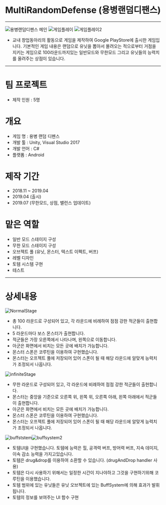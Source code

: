 # MultiRandomDefense (용병랜덤디팬스)
------------
![용병랜덤디펜스 메인](https://user-images.githubusercontent.com/57030114/69808264-7b9c7900-122a-11ea-8847-257462469616.PNG)
![게임플레이](https://user-images.githubusercontent.com/57030114/69808288-82c38700-122a-11ea-8265-04cdec001f5f.PNG)
![게임플레이2](https://user-images.githubusercontent.com/57030114/69808282-80f9c380-122a-11ea-8783-525ffeb9fc4c.jpg)
* 교내 창업동아리의 활동으로 게임을 제작하여 Google PlayStore에 출시한 게임입니다. 기본적인 게임 내용은 랜덤으로 유닛을 뽑아서 몰려오는 적으로부터 거점을 지키는 게임으로 100라운드까지있는 일반모드와 무한모드 그리고 유닛들의 능력치를 올려주는 상점이 있습니다.
------------

# 팀 프로젝트
* 제작 인원 : 5명

# 개요
* 게임 명 : 용병 랜덤 디펜스
* 개발 툴 : Unity, Visual Studio 2017
* 개발 언어 : C#
* 플랫폼 : Android

# 제작 기간
* 2018.11 ~ 2019.04
* 2019.04 (출시)
* 2019.07 (무한모드, 상점, 밸런스 업데이트)

# 맡은 역할
* 일반 모드 스테이지 구성
* 무한 모드 스테이지 구성
* 오브젝트 풀 (유닛, 몬스터, 텍스트 이펙트, 버프)
* 레벨 디자인
* 토템 시스템 구현
* 테스트
-------------
# 상세내용
![NormalStage](https://user-images.githubusercontent.com/57030114/69809432-16965280-122d-11ea-87bd-8c64f2b20e79.PNG)
* 총 100 라운드로 구성되어 있고, 각 라운드에 비례하여 점점 강한 적군들이 출현합니다.
* 5 라운드마다 보스 몬스터가 출현합니다.
* 적군들은 가장 오른쪽에서 나타나며, 왼쪽으로 이동합니다.
* 아군은 화면에서 비치는 모든 곳에 배치가 가능합니다.
* 몬스터 스폰은 코루틴을 이용하여 구현했습니다.
* 몬스터는 오프젝트 풀에 저장되어 있어 스폰이 될 때 해당 라운드에 알맞게 능력치가 조정되서 나옵니다.

![infiniteStage](https://user-images.githubusercontent.com/57030114/69809437-18601600-122d-11ea-8845-eb150954962a.PNG)
* 무한 라운드로 구성되어 있고, 각 라운드에 비례하여 점점 강한 적군들이 출현합니다.
* 몬스터는 중앙을 기준으로 오른쪽 위, 왼쪽 위, 오른쪽 아래, 왼쪽 아래에서 적군들이 출현합니다.
* 아군은 화면에서 비치는 모든 곳에 배치가 가능합니다.
* 몬스터 스폰은 코루틴을 이용하여 구현했습니다.
* 몬스터는 오프젝트 풀에 저장되어 있어 스폰이 될 때 해당 라운드에 알맞게 능력치가 조정되서 나옵니다.

![buffststem](https://user-images.githubusercontent.com/57030114/69810144-940e9280-122e-11ea-8a0d-98b3cbfeb88a.PNG)![buffsystem2](https://user-images.githubusercontent.com/57030114/69810150-9b35a080-122e-11ea-8368-ea75e0f1d9a0.PNG)

* 토템UI을 구현했습니다. 토템에 능력은 힐, 공격력 버프, 방어력 버프, 지속 데미지, 이속 감소 능력을 가지고있습니다.
* 토템은 drug&drop를 이용하여 소환할 수 있습니다. (drugAndDrop handler 사용)
* 토템은 다시 사용하기 위해서는 일정한 시간이 지나야하고 그것을 구현하기위해 코루틴을 이용했습니다.
* 토템 범위에 있는 유닛들은 유닛 오브젝트에 있는 BuffSystem에 의해 효과가 발휘 됩니다.
* 토템의 정보를 보여주는 UI 함수 구현
